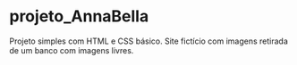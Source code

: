 # projeto_AnnaBella
Projeto simples com HTML e CSS básico. Site fictício com imagens retirada de um banco com imagens livres.
